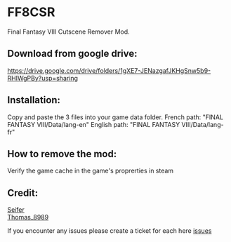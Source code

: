 # FF8CSR
Final Fantasy VIII Cutscene Remover Mod.

## Download from google drive:
https://drive.google.com/drive/folders/1gXE7-JENazgafJKHgSnw5b9-RHIWgPBy?usp=sharing

## Installation:
Copy and paste the 3 files into your game data folder.
French path: "FINAL FANTASY VIII/Data/lang-en" 
English path: "FINAL FANTASY VIII/Data/lang-fr"

## How to remove the mod:
Verify the game cache in the game's proprerties in steam

## Credit:
[Seifer](https://www.twitch.tv/seifertv)<br />
[Thomas_8989](https://www.twitch.tv/thomas_8989)

If you encounter any issues please create a ticket for each here [issues](https://github.com/Dzoiver/FF8CSR/issues)
